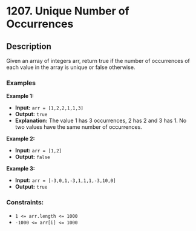 # 1207. Unique Number of Occurrences

## Description

Given an array of integers arr, return true if the number of occurrences of each value in the array is unique or false otherwise.

### Examples

**Example 1:**

- **Input:** `arr = [1,2,2,1,1,3]`
- **Output:** `true`
- **Explanation:** The value 1 has 3 occurrences, 2 has 2 and 3 has 1. No two values have the same number of occurrences.

**Example 2:**

- **Input:** `arr = [1,2]`
- **Output:** `false`

**Example 3:**

- **Input:** `arr = [-3,0,1,-3,1,1,1,-3,10,0]`
- **Output:** `true`

### Constraints:

- `1 <= arr.length <= 1000`
- `-1000 <= arr[i] <= 1000`